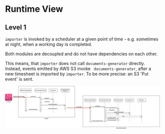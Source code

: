 # Runtime View

## Level 1

`importer` is invoked by a scheduler at a given point of
time - e.g. sometimes at night, when a working day is completed.

Both modules are decoupled and do not have dependencies on each other.

This means, that `importer` does not call `documents-generator` directly. Instead, events emitted by AWS S3 invoke `
documents-generator`, after a new timesheet is imported by `importer`. To be more precise: an S3 'Put event' is
sent.

![Dynamic-level-1](assets/dynamic-level-1.drawio.png "Dynamic-level-1")
